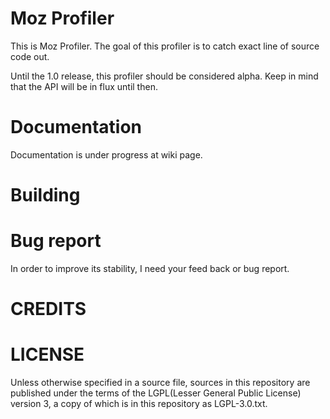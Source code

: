 # Moz Profiler

This is Moz Profiler. The goal of this profiler is to catch exact line of source code out.


Until the 1.0 release, this profiler should be considered alpha. Keep in mind that the API will be in flux until then.

# Documentation
Documentation is under progress at wiki page.


# Building


# Bug report
In order to improve its stability, I need your feed back or bug report.


# CREDITS


# LICENSE

Unless otherwise specified in a source file, sources in this
repository are published under the terms of the LGPL(Lesser General Public License) version 3, 
a copy of which is in this repository as LGPL-3.0.txt.


